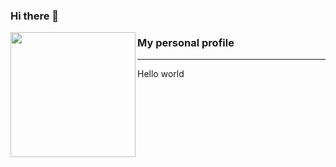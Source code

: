 ### Hi there 👋

<p>
  <img align="left" width="200" height="200" src="https://raw.githubusercontent.com/Diogenes1993/Diogenes1993/master/Img/Sentrytocat_octodex.jpg?raw=true">
  
### My personal profile
---
Hello world